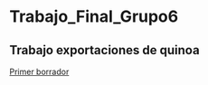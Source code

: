 # Trabajo_Final_Grupo6
## Trabajo exportaciones de quinoa
[Primer borrador](https://fmrioscortez.github.io/Trabajo_Final_Grupo6/Quinua_exportacion.html)
